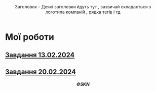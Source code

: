 <!DOCTYPE html>
<html>
  <head>
    <meta charset="utf-8">
    <title>Тема (Зміни назву сторінки)</title>
  </head> 
  <body>
  <header>
      Заголовок - Деякі заголовки йдуть тут , зазвичай складається з логотипа компаній , рядка тегів і тд
  </header>
   <h1>Мої роботи</h1>
   <section>
     <a href="Z13022024.html">  <h2>Завдання 13.02.2024 </h2></a>
     <a href="Z20022024.html">   <h2>Завдання 20.02.2024  </h2></a>
   </section>
  <footer>
      <h5 align="center">&#169SKN</h5>
  </footer>
  </body>
</html>
       
